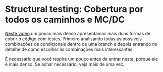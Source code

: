 # Structural testing: Cobertura por todos os caminhos e MC/DC

[Neste vídeo](https://youtu.be/R5zhDhNAI7o) um pouco mais denso apresentamos mais duas formas de cobrir o código com testes. Primeiro analisando todas as possíveis combinações de condicionais dentro de uma branch e depois entrando no detalhe de como escolher as combinações mais interessantes. 

É necessário que você respire um pouco antes de entrar neste, porque ele é mais denso. Se achar necessário, veja mais de uma vez. 
